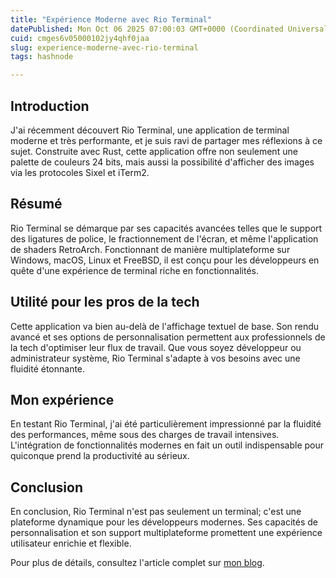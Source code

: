 ```yaml
---
title: "Expérience Moderne avec Rio Terminal"
datePublished: Mon Oct 06 2025 07:00:03 GMT+0000 (Coordinated Universal Time)
cuid: cmges6v05000102jy4qhf0jaa
slug: experience-moderne-avec-rio-terminal
tags: hashnode

---
```


## Introduction

J'ai récemment découvert Rio Terminal, une application de terminal moderne et très performante, et je suis ravi de partager mes réflexions à ce sujet. Construite avec Rust, cette application offre non seulement une palette de couleurs 24 bits, mais aussi la possibilité d'afficher des images via les protocoles Sixel et iTerm2.

## Résumé

Rio Terminal se démarque par ses capacités avancées telles que le support des ligatures de police, le fractionnement de l'écran, et même l'application de shaders RetroArch. Fonctionnant de manière multiplateforme sur Windows, macOS, Linux et FreeBSD, il est conçu pour les développeurs en quête d'une expérience de terminal riche en fonctionnalités.

## Utilité pour les pros de la tech

Cette application va bien au-delà de l'affichage textuel de base. Son rendu avancé et ses options de personnalisation permettent aux professionnels de la tech d'optimiser leur flux de travail. Que vous soyez développeur ou administrateur système, Rio Terminal s'adapte à vos besoins avec une fluidité étonnante.

## Mon expérience

En testant Rio Terminal, j'ai été particulièrement impressionné par la fluidité des performances, même sous des charges de travail intensives. L'intégration de fonctionnalités modernes en fait un outil indispensable pour quiconque prend la productivité au sérieux.

## Conclusion

En conclusion, Rio Terminal n'est pas seulement un terminal; c'est une plateforme dynamique pour les développeurs modernes. Ses capacités de personnalisation et son support multiplateforme promettent une expérience utilisateur enrichie et flexible.

Pour plus de détails, consultez l'article complet sur [mon blog](https://api.daily.dev/r/ye6PliHY9).